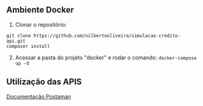 ## Ambiente Docker

1. Clonar o repositório:
  ```
 git clone https://github.com/nilbertooliveira/simulacao-credito-api.git
 composer install
 ```
2. Acessar a pasta do projeto "docker" e rodar o comando:
	`docker-compose up -d`

## Utilização das APIS
[Documentação Postaman](https://www.getpostman.com/collections/256f18e27c13afeed675)

